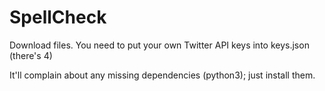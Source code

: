 # SpellCheck


Download files. You need to put your own Twitter API keys into keys.json (there's 4)

It'll complain about any missing dependencies (python3); just install them.

